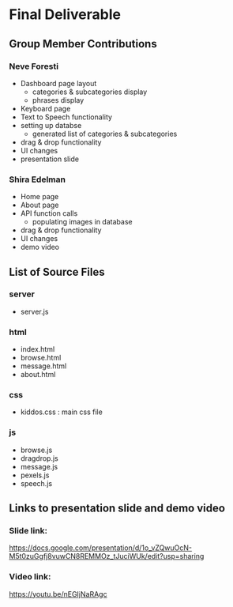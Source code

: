 # Final Deliverable

## Group Member Contributions

### Neve Foresti
- Dashboard page layout 
  - categories & subcategories display 
  - phrases display 
- Keyboard page 
- Text to Speech functionality 
- setting up databse
  - generated list of categories & subcategories 
- drag & drop functionality 
- UI changes
- presentation slide

### Shira Edelman
- Home page
- About page
- API function calls 
  - populating images in database
- drag & drop functionality
- UI changes
- demo video 

## List of Source Files
### server
- server.js 
 ### html
 - index.html
 - browse.html
 - message.html
 - about.html 
 ### css
 - kiddos.css : main css file
 ### js
 - browse.js
 - dragdrop.js
 - message.js
 - pexels.js
 - speech.js 

## Links to presentation slide and demo video 

### Slide link:
https://docs.google.com/presentation/d/1o_vZQwuOcN-M5t0zuGgfj8vuwCN8REMMOz_tJuciWUk/edit?usp=sharing

### Video link:
https://youtu.be/nEGIjNaRAgc


